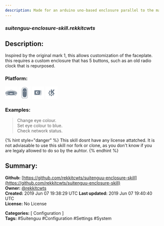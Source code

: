 ```yaml
---
description: Made for an arduino uno-based enclosure parallel to the mark 1
---
```


### _suitenguu-enclosure-skill.rekkitcwts_  
## Description:  
Inspired by the original mark 1, this allows customization of the faceplate. this requires a custom enclosure that has 5 buttons, such as an old radio clock that is repurposed.  
  
  
### Platform:  
 ![Mark I](../.gitbook/assets/mark-1-icon.png)  ![Mark II](../.gitbook/assets/mark-2-icon.png)  ![Picroft](../.gitbook/assets/picroft-icon.png)  ![plasmoid](../.gitbook/assets/kde.png)   
### Examples:  
> Change eye colour.  
> Set eye colour to blue.  
> Check network status.  
  
{% hint style="danger" %}
This skill dosnt have any license attatched. It is not adviasable to use this skill nor fork or clone, as you don't know if you are legaly allowed to do so by the auhtor.
{% endhint %}
  
## Summary:  
**Github:** [https://github.com/rekkitcwts/suitenguu-enclosure-skill](https://github.com/rekkitcwts/suitenguu-enclosure-skill)  
**Owner:** [@rekkitcwts](https://github.com/rekkitcwts)  
**Created:** 2019 Jun 07 19:38:29 UTC  **Last updated:** 2019 Jun 07 19:40:40 UTC  
**License:** No License  
  
**Categories:** [ Configuration ]   
**Tags:** \#Suitenguu \#Configuration \#Settings \#System   
